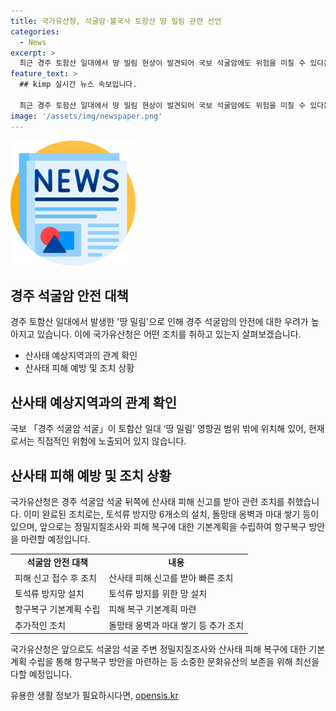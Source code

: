 ```yaml
---
title: 국가유산청, 석굴암·불국사 토함산 땅 밀림 관련 선언
categories:
  - News
excerpt: >
  최근 경주 토함산 일대에서 땅 밀림 현상이 발견되어 국보 석굴암에도 위험을 미칠 수 있다는 우려가 제기됐다. 하지만 국가유산청은 석굴암의 산사태 피해 예방조치를 이미 완료했으며, 긴급보수비를 통해 토석류 방지망을 설치하고 추가적인 조치를 진행했다. 앞으로도 정밀지질조사와 피해 복구를 위한 기본계획을 수립하여 소중한 문화유산을 보존하기 위해 최선을 다할 계획이라고 밝혔다.
feature_text: >
  ## kimp 실시간 뉴스 속보입니다.

  최근 경주 토함산 일대에서 땅 밀림 현상이 발견되어 국보 석굴암에도 위험을 미칠 수 있다는 우려가 제기됐다. 하지만 국가유산청은 석굴암의 산사태 피해 예방조치를 이미 완료했으며, 긴급보수비를 통해 토석류 방지망을 설치하고 추가적인 조치를 진행했다. 앞으로도 정밀지질조사와 피해 복구를 위한 기본계획을 수립하여 소중한 문화유산을 보존하기 위해 최선을 다할 계획이라고 밝혔다.
image: '/assets/img/newspaper.png'
---
```


<p><img src="/assets/img/newspaper.png" alt="kimplant 속보" /></p>

<h2 data-ke-size="size26">경주 석굴암 안전 대책</h2>

<p data-ke-size="size16">경주 토함산 일대에서 발생한 '땅 밀림'으로 인해 경주 석굴암의 안전에 대한 우려가 높아지고 있습니다. 이에 국가유산청은 어떤 조치를 취하고 있는지 살펴보겠습니다.</p>

<ul>
<li>산사태 예상지역과의 관계 확인</li>
<li>산사태 피해 예방 및 조치 상황</li>
</ul>

<h2 data-ke-size="size26">산사태 예상지역과의 관계 확인</h2>

<p data-ke-size="size16">국보 「경주 석굴암 석굴」이 토함산 일대 ‘땅 밀림’ 영향권 범위 밖에 위치해 있어, 현재로서는 직접적인 위험에 노출되어 있지 않습니다.</p>

<h2 data-ke-size="size26">산사태 피해 예방 및 조치 상황</h2>

<p data-ke-size="size16">국가유산청은 경주 석굴암 석굴 뒤쪽에 산사태 피해 신고를 받아 관련 조치를 취했습니다. 이미 완료된 조치로는, 토석류 방지망 6개소의 설치, 돌망태 옹벽과 마대 쌓기 등이 있으며, 앞으로는 정밀지질조사와 피해 복구에 대한 기본계획을 수립하여 항구복구 방안을 마련할 예정입니다.</p>

<table>
<tr>
<td style="text-align: center; height: 17px;"><b>석굴암 안전 대책</b></td>
<td style="text-align: center; height: 17px;"><b>내용</b></td>
</tr>
<tr>
<td style="text-align: left;">피해 신고 접수 후 조치</td>
<td style="text-align: left;">산사태 피해 신고를 받아 빠른 조치</td>
</tr>
<tr>
<td style="text-align: left;">토석류 방지망 설치</td>
<td style="text-align: left;">토석류 방지를 위한 망 설치</td>
</tr>
<tr>
<td style="text-align: left;">항구복구 기본계획 수립</td>
<td style="text-align: left;">피해 복구 기본계획 마련</td>
</tr>
<tr>
<td style="text-align: left;">추가적인 조치</td>
<td style="text-align: left;">돌망태 옹벽과 마대 쌓기 등 추가 조치</td>
</tr>
</table>

<p data-ke-size="size16">국가유산청은 앞으로도 석굴암 석굴 주변 정밀지질조사와 산사태 피해 복구에 대한 기본계획 수립을 통해 항구복구 방안을 마련하는 등 소중한 문화유산의 보존을 위해 최선을 다할 예정입니다.</p>
유용한 생활 정보가 필요하시다면, <a href="https://opensis.kr" rel="dofollow">opensis.kr</a>


